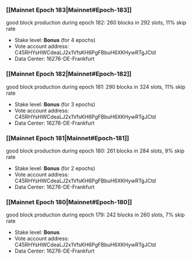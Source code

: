 ### [[Mainnet Epoch 183|Mainnet#Epoch-183]]
good block production during epoch 182: 260 blocks in 292 slots, 11% skip rate
* Stake level: **Bonus** (for 4 epochs)
* Vote account address: C45RHYsHWCdeaLJ2x1VfsKH6PgFBbuH6XKHywRTgJCtd
* Data Center: 16276-DE-Frankfurt
### [[Mainnet Epoch 182|Mainnet#Epoch-182]]
good block production during epoch 181: 290 blocks in 324 slots, 11% skip rate
* Stake level: **Bonus** (for 3 epochs)
* Vote account address: C45RHYsHWCdeaLJ2x1VfsKH6PgFBbuH6XKHywRTgJCtd
* Data Center: 16276-DE-Frankfurt
### [[Mainnet Epoch 181|Mainnet#Epoch-181]]
good block production during epoch 180: 261 blocks in 284 slots, 9% skip rate
* Stake level: **Bonus** (for 2 epochs)
* Vote account address: C45RHYsHWCdeaLJ2x1VfsKH6PgFBbuH6XKHywRTgJCtd
* Data Center: 16276-DE-Frankfurt
### [[Mainnet Epoch 180|Mainnet#Epoch-180]]
good block production during epoch 179: 242 blocks in 260 slots, 7% skip rate
* Stake level: **Bonus**
* Vote account address: C45RHYsHWCdeaLJ2x1VfsKH6PgFBbuH6XKHywRTgJCtd
* Data Center: 16276-DE-Frankfurt